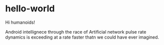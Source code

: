 # hello-world

Hi humanoids!

Android intellignece through the race of Artificial network pulse rate dynamics is exceeding at a rate faster thatn we could have ever imagined.
